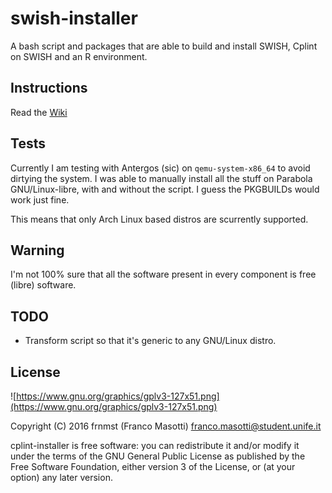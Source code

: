 # swish-installer

A bash script and packages that are able to build and install
SWISH, Cplint on SWISH and an R environment.

## Instructions

Read the [Wiki](https://github.com/frnmst/swish-installer/wiki)

## Tests

Currently I am testing with Antergos (sic) on `qemu-system-x86_64`
to avoid dirtying the system. I was able to manually install all the stuff on 
Parabola GNU/Linux-libre, with and without the script. I guess the PKGBUILDs
would work just fine.

This means that only Arch Linux based distros are scurrently supported.

## Warning

I'm not 100% sure that all the software present in
every component is free (libre) software.

## TODO

- Transform script so that it's generic to any GNU/Linux distro.

## License

![https://www.gnu.org/graphics/gplv3-127x51.png](https://www.gnu.org/graphics/gplv3-127x51.png)

Copyright (C) 2016 frnmst (Franco Masotti) <franco.masotti@student.unife.it>

cplint-installer is free software: you can redistribute it and/or modify it 
under the terms of the GNU General Public License as published by the Free Software 
Foundation, either version 3 of the License, or (at your option) any later 
version.
